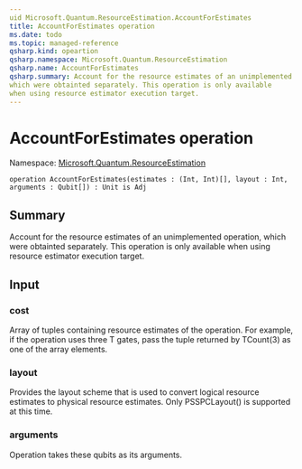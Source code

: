 ```yaml
---
uid Microsoft.Quantum.ResourceEstimation.AccountForEstimates
title: AccountForEstimates operation
ms.date: todo
ms.topic: managed-reference
qsharp.kind: opeartion
qsharp.namespace: Microsoft.Quantum.ResourceEstimation
qsharp.name: AccountForEstimates
qsharp.summary: Account for the resource estimates of an unimplemented operation,
which were obtainted separately. This operation is only available
when using resource estimator execution target.
---
```


# AccountForEstimates operation

Namespace: [Microsoft.Quantum.ResourceEstimation](xref:Microsoft.Quantum.ResourceEstimation)

```qsharp
operation AccountForEstimates(estimates : (Int, Int)[], layout : Int, arguments : Qubit[]) : Unit is Adj
```

## Summary
Account for the resource estimates of an unimplemented operation,
which were obtainted separately. This operation is only available
when using resource estimator execution target.
## Input
### cost
Array of tuples containing resource estimates of the operation. For example,
if the operation uses three T gates, pass the tuple returned by TCount(3)
as one of the array elements.
### layout
Provides the layout scheme that is used to convert logical resource estimates
to physical resource estimates. Only PSSPCLayout() is supported at this time.
### arguments
Operation takes these qubits as its arguments.
